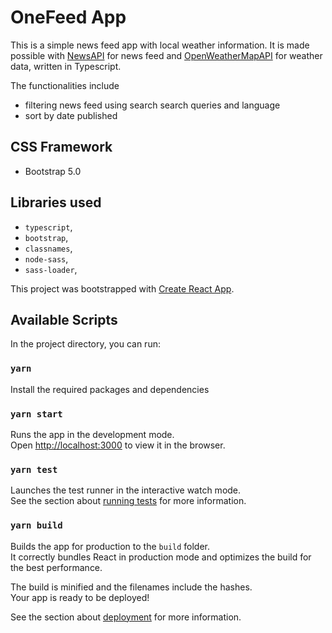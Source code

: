 # OneFeed App

This is a simple news feed app with local weather information. It is made possible with [NewsAPI](https://newsapi.org/) for news feed and [OpenWeatherMapAPI](https://openweathermap.org/api) for weather data, written in Typescript.

The functionalities include 
- filtering news feed using search search queries and language
- sort by date published

## CSS Framework
 - Bootstrap 5.0

## Libraries used
 - `typescript`,
 - `bootstrap`,
 - `classnames`,
 - `node-sass`,
 - `sass-loader`,

This project was bootstrapped with [Create React App](https://github.com/facebook/create-react-app).

## Available Scripts

In the project directory, you can run:

### `yarn`

Install the required packages and dependencies

### `yarn start`

Runs the app in the development mode.\
Open [http://localhost:3000](http://localhost:3000) to view it in the browser.

### `yarn test`

Launches the test runner in the interactive watch mode.\
See the section about [running tests](https://facebook.github.io/create-react-app/docs/running-tests) for more information.

### `yarn build`

Builds the app for production to the `build` folder.\
It correctly bundles React in production mode and optimizes the build for the best performance.

The build is minified and the filenames include the hashes.\
Your app is ready to be deployed!

See the section about [deployment](https://facebook.github.io/create-react-app/docs/deployment) for more information.
